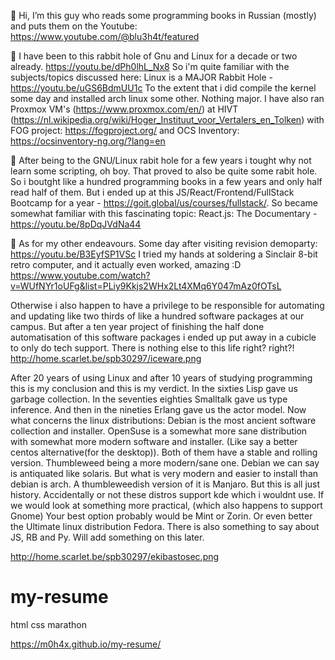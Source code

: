 
👋 Hi, I’m this guy who reads some programming books in Russian (mostly) and puts them on the Youtube: https://www.youtube.com/@blu3h4t/featured

👀 I have been to this rabbit hole of Gnu and Linux for a decade or two already. 
https://youtu.be/dPh0lhL_Nx8
So i'm quite familiar with the subjects/topics discussed here: 
Linux is a MAJOR Rabbit Hole - https://youtu.be/uGS6BdmUU1c
To the extent that i did compile the kernel some day and installed arch linux some other. Nothing major.
I have also ran Proxmox VM's (https://www.proxmox.com/en/) at HIVT (https://nl.wikipedia.org/wiki/Hoger_Instituut_voor_Vertalers_en_Tolken)
with FOG project: https://fogproject.org/ and OCS Inventory: https://ocsinventory-ng.org/?lang=en

🌱 After being to the GNU/Linux rabit hole for a few years i tought why not learn some scripting, oh boy. That proved to also be quite some rabit hole.
So i boutght like a hundred programming books in a few years and only half read half of them. But i ended up at this JS/React/Frontend/FullStack Bootcamp for a year - https://goit.global/us/courses/fullstack/. So became somewhat familiar with this fascinating topic: 
React.js: The Documentary - https://youtu.be/8pDqJVdNa44

💞️ As for my other endeavours. Some day after visiting revision demoparty: https://youtu.be/B3EyfSP1VSc
I tried my hands at soldering a Sinclair 8-bit retro computer, and it actually even worked, amazing :D
https://www.youtube.com/watch?v=WUfNYr1oUFg&list=PLiy9Kkjs2WHx2Lt4XMq6Y047mAz0fOTsL

Otherwise i also happen to have a privilege to be responsible for automating and updating like two thirds of like a hundred software packages at our campus. But after a ten year project of finishing the half done automatisation of this software packages i ended up put away in a cubicle to only do tech support. There is nothing else to this life right? right?!
http://home.scarlet.be/spb30297/iceware.png

After 20 years of using Linux 
and after 10 years of studying programming 
this is my conclusion and this is my verdict.
In the sixties Lisp gave us garbage collection.
In the seventies eighties Smalltalk gave us type inference.
And then in the nineties Erlang gave us the actor model.
Now what concerns the linux distributions:
Debian is the most ancient software collection and installer.
OpenSuse is a somewhat more sane distribution
with somewhat more modern software and installer.
(Like say a better centos alternative(for the desktop)).
Both of them have a stable and rolling version.
Thumbleweed being a more modern/sane one.
Debian we can say is antiquated like solaris.
But what is very modern and easier
to install than debian is arch.
A thumbleweedish version of it is Manjaro.
But this is all just history.
Accidentally or not these distros
support kde which i wouldnt use.
If we would look at something more practical,
(which also happens to support Gnome)
Your best option probably would be Mint or Zorin.
Or even better the Ultimate linux distribution Fedora.
There is also something to say about JS, RB and Py.
Will add something on this later.

http://home.scarlet.be/spb30297/ekibastosec.png

# my-resume
html css marathon

https://m0h4x.github.io/my-resume/
